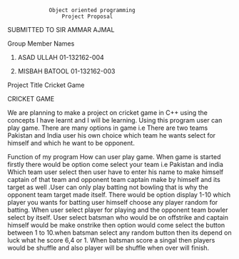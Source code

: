 
                 Object oriented programming
                     Project Proposal


       

SUBMITTED TO SIR AMMAR AJMAL


Group Member Names

1.	ASAD ULLAH               01-132162-004

2.	MISBAH BATOOL        01-132162-003

Project Title
 Cricket Game

CRICKET GAME

We are planning to make a project on cricket game  in C++ using the concepts I have learnt and I will be learning. Using this program user can play game. There are many options in game i.e There are two  teams Pakistan and India user  his own choice which team he wants select for himself  and which he want to be opponent.





Function of my program
How can user play game. When game is started firstly there would be option come select your team i.e  Pakistan and india
Which team user select  then user  have to enter his  name to  make himself captain of that team and opponent team captain make by himself and its target as well .User can only play batting not bowling that is why the opponent team target made itself. There would be option display 1-10 which player you wants for batting user himself choose any player random for batting. When user select player for playing  and the opponent team bowler select by itself. User select batsman who would be on offstrike and captain himself would be make onstrike  then option would come select the button between 1 to 10.when batsman select any random button then its depend on luck what he score  6,4 or 1. When batsman score  a singal then players would be shuffle and also player will be shuffle when over will finish. 

